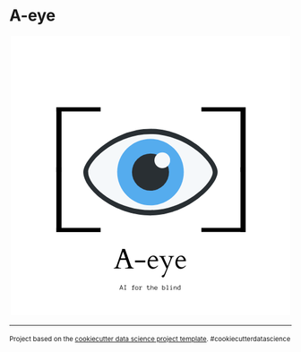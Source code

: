 # A-eye

<p align="center">
  <img width="500" height="500" src="https://github.com/jjmachan/aeye/blob/master/docs/imgs/A-eye%20Poster.png">
</p>





--------

<p><small>Project based on the <a target="_blank" href="https://drivendata.github.io/cookiecutter-data-science/">cookiecutter data science project template</a>. #cookiecutterdatascience</small></p>
